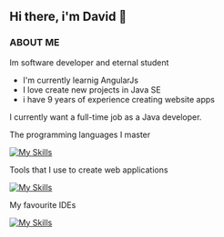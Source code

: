 ## Hi there, i'm David 👋

### ABOUT ME

Im software developer and eternal student

- I'm currently learnig AngularJs
- I love create new projects in Java SE
- i have 9 years of experience creating website apps

I currently want a full-time job as a Java developer.

The programming languages ​​I master

[![My Skills](https://skillicons.dev/icons?i=ts,php,dart,java)](https://skillicons.dev)

Tools that I use to create web applications

[![My Skills](https://skillicons.dev/icons?i=wordpress,angular,js,html,sass,gcp,mysql,linux,npm,firebase,cloudflare,git)](https://skillicons.dev)

My favourite IDEs

[![My Skills](https://skillicons.dev/icons?i=vscode,webstorm)](https://skillicons.dev)

<!--
**TheMalak/TheMalak** is a ✨ _special_ ✨ repository because its `README.md` (this file) appears on your GitHub profile.

Here are some ideas to get you started:

- 🔭 I’m currently working on ...
- 🌱 I’m currently learning ...
- 👯 I’m looking to collaborate on ...
- 🤔 I’m looking for help with ...
- 💬 Ask me about ...
- 📫 How to reach me: ...
- 😄 Pronouns: ...
- ⚡ Fun fact: ...
-->

